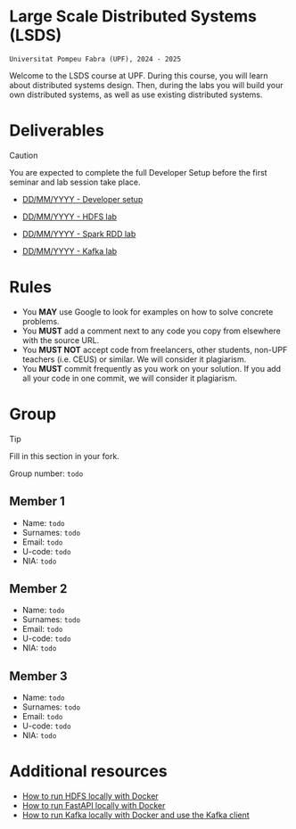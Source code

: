 # Large Scale Distributed Systems (LSDS)

`Universitat Pompeu Fabra (UPF), 2024 - 2025`

Welcome to the LSDS course at UPF. During this course, you will learn about distributed systems design. Then, during the labs you will build your own distributed systems, as well as use existing distributed systems. 


# Deliverables

> [!CAUTION]
> You are expected to complete the full Developer Setup before the first seminar and lab session take place.

- [DD/MM/YYYY - Developer setup](./DEVELOPER_SETUP.md)

- [DD/MM/YYYY - HDFS lab](./labs/1-sshdfs/README.md)

- [DD/MM/YYYY - Spark RDD lab](./labs/2-sparkrdd/README.md)

- [DD/MM/YYYY - Kafka lab](./labs/3-kafka/README.md)


# Rules

- You **MAY** use Google to look for examples on how to solve concrete problems.
- You **MUST** add a comment next to any code you copy from elsewhere with the source URL.
- You **MUST NOT** accept code from freelancers, other students, non-UPF teachers (i.e. CEUS) or similar. We will consider it plagiarism.
- You **MUST** commit frequently as you work on your solution. If you add all your code in one commit, we will consider it plagiarism.

# Group

> [!TIP]
> Fill in this section in your fork.

Group number: `todo`

## Member 1
- Name: `todo`
- Surnames: `todo`
- Email: `todo`
- U-code: `todo`
- NIA: `todo`

## Member 2
- Name: `todo`
- Surnames: `todo`
- Email: `todo`
- U-code: `todo`
- NIA: `todo`

## Member 3
- Name: `todo`
- Surnames: `todo`
- Email: `todo`
- U-code: `todo`
- NIA: `todo`

# Additional resources

- [How to run HDFS locally with Docker](./resources/hadoop-quickstart/README.md)
- [How to run FastAPI locally with Docker](./resources/fastapi-quickstart/README.md)
- [How to run Kafka locally with Docker and use the Kafka client](./resources/kafka-quickstart/README.md)
